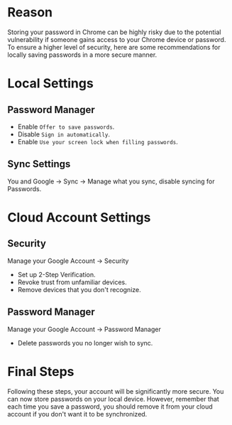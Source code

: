 # Reason

Storing your password in Chrome can be highly risky due to the potential vulnerability if someone gains access to your Chrome device or password. To ensure a higher level of security, here are some recommendations for locally saving passwords in a more secure manner.

# Local Settings

## Password Manager

- Enable `Offer to save passwords`.
- Disable `Sign in automatically`.
- Enable `Use your screen lock when filling passwords`.

## Sync Settings

You and Google -> Sync -> Manage what you sync, disable syncing for Passwords.

# Cloud Account Settings

## Security

Manage your Google Account -> Security

- Set up 2-Step Verification.
- Revoke trust from unfamiliar devices.
- Remove devices that you don't recognize.

## Password Manager

Manage your Google Account -> Password Manager

- Delete passwords you no longer wish to sync.

# Final Steps

Following these steps, your account will be significantly more secure. You can now store passwords on your local device. However, remember that each time you save a password, you should remove it from your cloud account if you don't want it to be synchronized.
